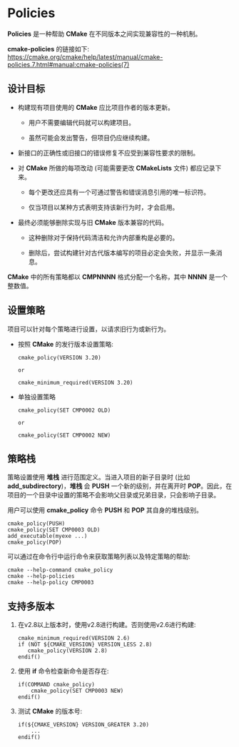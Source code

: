 # Policies

**Policies** 是一种帮助 **CMake** 在不同版本之间实现兼容性的一种机制。

**cmake-policies** 的链接如下: https://cmake.org/cmake/help/latest/manual/cmake-policies.7.html#manual:cmake-policies(7)

## 设计目标

 - 构建现有项目使用的 **CMake** 应比项目作者的版本更新。

    - 用户不需要编辑代码就可以构建项目。

    - 虽然可能会发出警告，但项目仍应继续构建。

 - 新接口的正确性或旧接口的错误修复不应受到兼容性要求的限制。

 - 对 **CMake** 所做的每项改动 (可能需要更改 **CMakeLists** 文件) 都应记录下来。

    - 每个更改还应具有一个可通过警告和错误消息引用的唯一标识符。

    - 仅当项目以某种方式表明支持该新行为时，才会启用。

 - 最终必须能够删除实现与旧 **CMake** 版本兼容的代码。

    - 这种删除对于保持代码清洁和允许内部重构是必要的。

    - 删除后，尝试构建针对古代版本编写的项目必定会失败，并显示一条消息。

**CMake** 中的所有策略都以 **CMPNNNN** 格式分配一个名称，其中 **NNNN** 是一个整数值。

## 设置策略

项目可以针对每个策略进行设置，以请求旧行为或新行为。

 - 按照 **CMake** 的发行版本设置策略:

    ```
    cmake_policy(VERSION 3.20)

    or

    cmake_minimum_required(VERSION 3.20)
    ```

 - 单独设置策略

    ```
    cmake_policy(SET CMP0002 OLD)

    or

    cmake_policy(SET CMP0002 NEW)
    ```

## 策略栈

策略设置使用 **堆栈** 进行范围定义。当进入项目的新子目录时 (比如 **add_subdirectory**)，**堆栈** 会 **PUSH** 一个新的级别，并在离开时 **POP**。因此，在项目的一个目录中设置的策略不会影响父目录或兄弟目录，只会影响子目录。

用户可以使用 **cmake_policy** 命令 **PUSH** 和 **POP** 其自身的堆栈级别。

```
cmake_policy(PUSH)
cmake_policy(SET CMP0003 OLD)
add_executable(myexe ...)
cmake_policy(POP)
```

可以通过在命令行中运行命令来获取策略列表以及特定策略的帮助:

```
cmake --help-command cmake_policy
cmake --help-policies
cmake --help-policy CMP0003
```

## 支持多版本

 1. 在v2.8以上版本时，使用v2.8进行构建。否则使用v2.6进行构建:

    ```
    cmake_minimum_required(VERSION 2.6)
    if (NOT ${CMAKE_VERSION} VERSION_LESS 2.8)
       cmake_policy(VERSION 2.8)
    endif()
    ```

 2. 使用 **if** 命令检查新命令是否存在:

    ```
    if(COMMAND cmake_policy)
        cmake_policy(SET CMP0003 NEW)
    endif()
    ```

 3. 测试 **CMake** 的版本号:

    ```
    if(${CMAKE_VERSION} VERSION_GREATER 3.20)
        ...
    endif()
    ```
